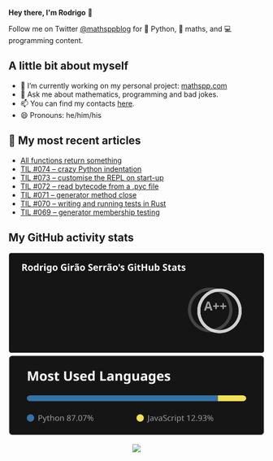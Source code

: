 **Hey there, I'm Rodrigo** 👋

Follow me on Twitter [@mathsppblog][twitter] for 🐍 Python, 🧠 maths, and 💻 programming content.


## A little bit about myself

- 🔭 I’m currently working on my personal project: [mathspp.com](https://mathspp.com)
- 💬 Ask me about mathematics, programming and bad jokes.
- 📫 You can find my contacts [here](https://mathspp.com/about#contacts).
- 😄 Pronouns: he/him/his


## 📖 My most recent articles

<!-- BLOG-POST-LIST:START -->
- [All functions return something](https://mathspp.com/blog/all-functions-return-something)
- [TIL #074 – crazy Python indentation](https://mathspp.com/blog/til/crazy-python-indentation)
- [TIL #073 – customise the REPL on start-up](https://mathspp.com/blog/til/customise-the-repl-on-start-up)
- [TIL #072 – read bytecode from a .pyc file](https://mathspp.com/blog/til/read-bytecode-from-a-pyc-file)
- [TIL #071 – generator method close](https://mathspp.com/blog/til/generator-method-close)
- [TIL #070 – writing and running tests in Rust](https://mathspp.com/blog/til/writing-and-running-tests-in-rust)
- [TIL #069 – generator membership testing](https://mathspp.com/blog/til/generator-membership-testing)
<!-- BLOG-POST-LIST:END -->


##  My GitHub activity stats

<!-- Thanks to ofek! -->

<img src="general_stats.svg" alt="GitHub Statistics" loading="lazy">

<img src="language_stats.svg" alt="Top Languages" loading="lazy">

<p align='center'><img src='https://visitor-badge.laobi.icu/badge?page_id=RodrigoGiraoSerrao'></p>

[twitter]: https://twitter.com/mathsppblog
